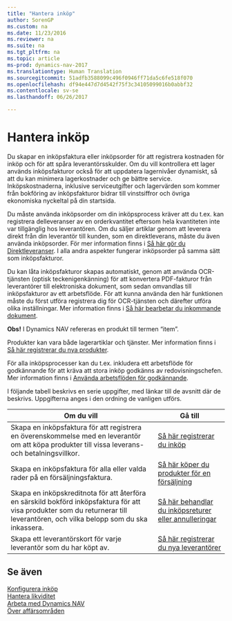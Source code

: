 ```yaml
---
title: "Hantera inköp"
author: SorenGP
ms.custom: na
ms.date: 11/23/2016
ms.reviewer: na
ms.suite: na
ms.tgt_pltfrm: na
ms.topic: article
ms-prod: dynamics-nav-2017
ms.translationtype: Human Translation
ms.sourcegitcommit: 51adfb3588099c496f0946ff71da5c6fe518f070
ms.openlocfilehash: df94e447d7d4542f75f3c34105099016b0abbf32
ms.contentlocale: sv-se
ms.lasthandoff: 06/26/2017

---
```


# <a name="manage-purchasing"></a>Hantera inköp
Du skapar en inköpsfaktura eller inköpsorder för att registrera kostnaden för inköp och för att spåra leverantörsskulder. Om du vill kontrollera ett lager används inköpsfakturor också för att uppdatera lagernivåer dynamiskt, så att du kan minimera lagerkostnader och ge bättre service. Inköpskostnaderna, inklusive serviceutgifter och lagervärden som kommer från bokföring av inköpsfakturor bidrar till vinstsiffror och övriga ekonomiska nyckeltal på din startsida.

Du måste använda inköpsorder om din inköpsprocess kräver att du t.ex. kan registrera delleveranser av en orderkvantitet eftersom hela kvantiteten inte var tillgänglig hos leverantören. Om du säljer artiklar genom att leverera direkt från din leverantör till kunden, som en direktleverans, måste du även använda inköpsorder. För mer information finns i [Så här gör du Direktleveranser](sales-how-drop-shipment.md). I alla andra aspekter fungerar inköpsorder på samma sätt som inköpsfakturor.

Du kan låta inköpsfakturor skapas automatiskt, genom att använda OCR-tjänsten (optisk teckenigenkänning) för att konvertera PDF-fakturor från leverantörer till elektroniska dokument, som sedan omvandlas till inköpsfakturor av ett arbetsflöde. För att kunna använda den här funktionen måste du först utföra registrera dig för OCR-tjänsten och därefter utföra olika inställningar. Mer information finns i [Så här bearbetar du inkommande dokument](across-process-income-documents.md).      

**Obs!** I Dynamics NAV refereras en produkt till termen “item”.

Produkter kan vara både lagerartiklar och tjänster. Mer information finns i [Så här registrerar du nya produkter](inventory-how-register-new-products.md).

För alla inköpsprocesser kan du t.ex. inkludera ett arbetsflöde för godkännande för att kräva att stora inköp godkänns av redovisningschefen. Mer information finns i [Använda arbetsflöden för godkännande](across-how-use-approval-workflows.md).

I följande tabell beskrivs en serie uppgifter, med länkar till de avsnitt där de beskrivs. Uppgifterna anges i den ordning de vanligen utförs.


|Om du vill |Gå till |
|---|----|
|Skapa en inköpsfaktura för att registrera en överenskommelse med en leverantör om att köpa produkter till vissa leverans- och betalningsvillkor. |[Så här registrerar du inköp](purchasing-how-record-purchases.md)|
|Skapa en inköpsfaktura för alla eller valda rader på en försäljningsfaktura.|[Så här köper du produkter för en försäljning](purchasing-how-purchase-products-sale.md)|
|Skapa en inköpskreditnota för att återföra en särskild bokförd inköpsfaktura för att visa produkter som du returnerar till leverantören, och vilka belopp som du ska inkassera.|[Så här behandlar du inköpsreturer eller annulleringar](purchasing-how-process-purchase-returns-cancellations.md)|
|Skapa ett leverantörskort för varje leverantör som du har köpt av.|[Så här registrerar du nya leverantörer](purchasing-how-register-new-vendors.md)|

## <a name="see-also"></a>Se även
[Konfigurera inköp](purchasing-setup-purchasing.md)  
[Hantera likviditet](payables-manage-payables.md)    
[Arbeta med Dynamics NAV](ui-work-product.md)  
[Över affärsområden](ui-across-business-areas.md)

